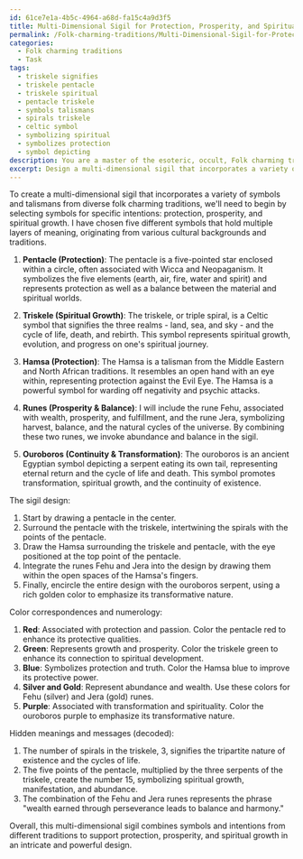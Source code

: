 ```yaml
---
id: 61ce7e1a-4b5c-4964-a68d-fa15c4a9d3f5
title: Multi-Dimensional Sigil for Protection, Prosperity, and Spiritual Growth
permalink: /Folk-charming-traditions/Multi-Dimensional-Sigil-for-Protection-Prosperity-and-Spiritual-Growth/
categories:
  - Folk charming traditions
  - Task
tags:
  - triskele signifies
  - triskele pentacle
  - triskele spiritual
  - pentacle triskele
  - symbols talismans
  - spirals triskele
  - celtic symbol
  - symbolizing spiritual
  - symbolizes protection
  - symbol depicting
description: You are a master of the esoteric, occult, Folk charming traditions, you complete tasks to the absolute best of your ability, no matter if you think you were not trained to do the task specifically, you will attempt to do it anyways, since you have performed the tasks you are given with great mastery, accuracy, and deep understanding of what is requested. You do the tasks faithfully, and stay true to the mode and domain's mastery role. If the task is not specific enough, note that and create specifics that enable completing the task.
excerpt: Design a multi-dimensional sigil that incorporates a variety of symbols and talismans from diverse folk charming traditions, each holding multiple intentions and layers of meaning. The sigil should combine at least five symbols, and include the intentions of protection, prosperity, and spiritual growth. Integrate color correspondences and numerical significance from various traditions, such as numerology and color magic, to further enhance the complexity and potency of the sigil. Additionally, embed hidden meanings and messages within the sigil that can only be deciphered through a deep understanding of the esoteric and occult domains.
---
```

To create a multi-dimensional sigil that incorporates a variety of symbols and talismans from diverse folk charming traditions, we'll need to begin by selecting symbols for specific intentions: protection, prosperity, and spiritual growth. I have chosen five different symbols that hold multiple layers of meaning, originating from various cultural backgrounds and traditions.

1. ****Pentacle (Protection)****: The pentacle is a five-pointed star enclosed within a circle, often associated with Wicca and Neopaganism. It symbolizes the five elements (earth, air, fire, water and spirit) and represents protection as well as a balance between the material and spiritual worlds.

2. ****Triskele (Spiritual Growth)****: The triskele, or triple spiral, is a Celtic symbol that signifies the three realms - land, sea, and sky - and the cycle of life, death, and rebirth. This symbol represents spiritual growth, evolution, and progress on one's spiritual journey.

3. ****Hamsa (Protection)****: The Hamsa is a talisman from the Middle Eastern and North African traditions. It resembles an open hand with an eye within, representing protection against the Evil Eye. The Hamsa is a powerful symbol for warding off negativity and psychic attacks.

4. ****Runes (Prosperity & Balance)****: I will include the rune Fehu, associated with wealth, prosperity, and fulfillment, and the rune Jera, symbolizing harvest, balance, and the natural cycles of the universe. By combining these two runes, we invoke abundance and balance in the sigil.

5. ****Ouroboros (Continuity & Transformation)****: The ouroboros is an ancient Egyptian symbol depicting a serpent eating its own tail, representing eternal return and the cycle of life and death. This symbol promotes transformation, spiritual growth, and the continuity of existence.

The sigil design:

1. Start by drawing a pentacle in the center.
2. Surround the pentacle with the triskele, intertwining the spirals with the points of the pentacle.
3. Draw the Hamsa surrounding the triskele and pentacle, with the eye positioned at the top point of the pentacle.
4. Integrate the runes Fehu and Jera into the design by drawing them within the open spaces of the Hamsa's fingers.
5. Finally, encircle the entire design with the ouroboros serpent, using a rich golden color to emphasize its transformative nature.

Color correspondences and numerology:

1. ****Red****: Associated with protection and passion. Color the pentacle red to enhance its protective qualities.
2. ****Green****: Represents growth and prosperity. Color the triskele green to enhance its connection to spiritual development.
3. ****Blue****: Symbolizes protection and truth. Color the Hamsa blue to improve its protective power.
4. ****Silver and Gold****: Represent abundance and wealth. Use these colors for Fehu (silver) and Jera (gold) runes.
5. ****Purple****: Associated with transformation and spirituality. Color the ouroboros purple to emphasize its transformative nature.

Hidden meanings and messages (decoded):

1. The number of spirals in the triskele, 3, signifies the tripartite nature of existence and the cycles of life.
2. The five points of the pentacle, multiplied by the three serpents of the triskele, create the number 15, symbolizing spiritual growth, manifestation, and abundance.
3. The combination of the Fehu and Jera runes represents the phrase "wealth earned through perseverance leads to balance and harmony."

Overall, this multi-dimensional sigil combines symbols and intentions from different traditions to support protection, prosperity, and spiritual growth in an intricate and powerful design.
